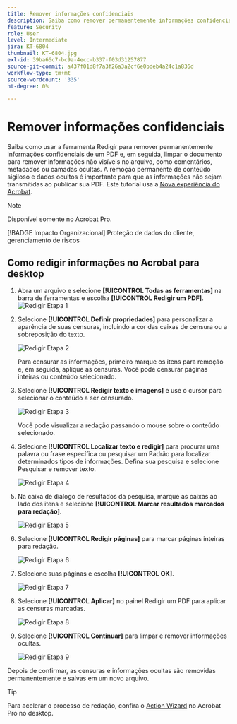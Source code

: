 ```yaml
---
title: Remover informações confidenciais
description: Saiba como remover permanentemente informações confidenciais de sua PDF
feature: Security
role: User
level: Intermediate
jira: KT-6804
thumbnail: KT-6804.jpg
exl-id: 39ba66c7-bc9a-4ecc-b337-f03d31257877
source-git-commit: a437f01d8f7a3f26a3a2cf6e0bdeb4a24c1a836d
workflow-type: tm+mt
source-wordcount: '335'
ht-degree: 0%

---
```


# Remover informações confidenciais

Saiba como usar a ferramenta Redigir para remover permanentemente informações confidenciais de um PDF e, em seguida, limpar o documento para remover informações não visíveis no arquivo, como comentários, metadados ou camadas ocultas. A remoção permanente de conteúdo sigiloso e dados ocultos é importante para que as informações não sejam transmitidas ao publicar sua PDF. Este tutorial usa a [Nova experiência do Acrobat](../getting-started/new-workspace.md).

>[!NOTE]
>
>Disponível somente no Acrobat Pro.

[!BADGE Impacto Organizacional]
Proteção de dados do cliente, gerenciamento de riscos

## Como redigir informações no Acrobat para desktop

1. Abra um arquivo e selecione **[!UICONTROL Todas as ferramentas]** na barra de ferramentas e escolha **[!UICONTROL Redigir um PDF]**.
   ![Redigir Etapa 1](../assets/Redact_1.png)

1. Selecione **[!UICONTROL Definir propriedades]** para personalizar a aparência de suas censuras, incluindo a cor das caixas de censura ou a sobreposição do texto.

   ![Redigir Etapa 2](../assets/Redact_2.png)

   Para censurar as informações, primeiro marque os itens para remoção e, em seguida, aplique as censuras. Você pode censurar páginas inteiras ou conteúdo selecionado.

1. Selecione **[!UICONTROL Redigir texto e imagens]** e use o cursor para selecionar o conteúdo a ser censurado.

   ![Redigir Etapa 3](../assets/Redact_3.png)

   Você pode visualizar a redação passando o mouse sobre o conteúdo selecionado.

1. Selecione **[!UICONTROL Localizar texto e redigir]** para procurar uma palavra ou frase específica ou pesquisar um Padrão para localizar determinados tipos de informações. Defina sua pesquisa e selecione Pesquisar e remover texto.

   ![Redigir Etapa 4](../assets/Redact_4.png)

1. Na caixa de diálogo de resultados da pesquisa, marque as caixas ao lado dos itens e selecione **[!UICONTROL Marcar resultados marcados para redação]**.

   ![Redigir Etapa 5](../assets/Redact_5.png)

1. Selecione **[!UICONTROL Redigir páginas]** para marcar páginas inteiras para redação.

   ![Redigir Etapa 6](../assets/Redact_6.png)

1. Selecione suas páginas e escolha **[!UICONTROL OK]**.

   ![Redigir Etapa 7](../assets/Redact_7.png)

1. Selecione **[!UICONTROL Aplicar]** no painel Redigir um PDF para aplicar as censuras marcadas.

   ![Redigir Etapa 8](../assets/Redact_8.png)

1. Selecione **[!UICONTROL Continuar]** para limpar e remover informações ocultas.

   ![Redigir Etapa 9](../assets/Redact_9.png)

Depois de confirmar, as censuras e informações ocultas são removidas permanentemente e salvas em um novo arquivo.

>[!TIP]
>
>Para acelerar o processo de redação, confira o [Action Wizard](../advanced-tasks/action.md) no Acrobat Pro no desktop.
